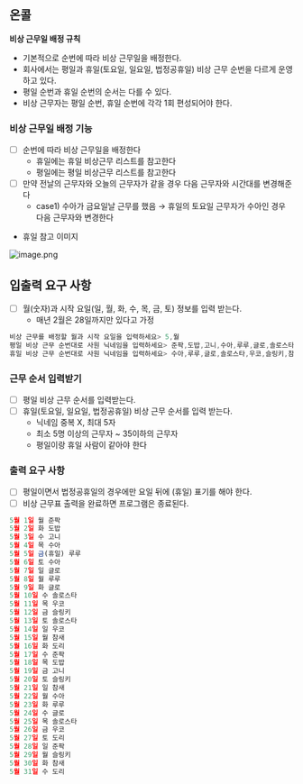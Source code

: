 ## 온콜


**비상 근무일 배정 규칙**

- 기본적으로 순번에 따라 비상 근무일을 배정한다.
- 회사에서는 평일과 휴일(토요일, 일요일, 법정공휴일) 비상 근무 순번을 다르게 운영하고 있다.
- 평일 순번과 휴일 순번의 순서는 다를 수 있다.
- 비상 근무자는 평일 순번, 휴일 순번에 각각 1회 편성되어야 한다.

### 비상 근무일 배정 기능

- [ ]  순번에 따라 비상 근무일을 배정한다
    - 휴일에는 휴일 비상근무 리스트를 참고한다
    - 평일에는 평일 비상근무 리스트를 참고한다
- [ ]  만약 전날의 근무자와 오늘의 근무자가 같을 경우 다음 근무자와 시간대를 변경해준다
    - case1) 수아가 금요일날 근무를 했음 → 휴일의 토요일 근무자가 수아인 경우 다음 근무자와 변경한다

- 휴일 참고 이미지

![image.png](https://prod-files-secure.s3.us-west-2.amazonaws.com/ea7f5970-fe44-4506-aa2b-500766ca5b0d/453611ec-4b72-4fd6-915a-0ca9018b593b/image.png)

## **입출력 요구 사항**

- [ ]  월(숫자)과 시작 요일(일, 월, 화, 수, 목, 금, 토) 정보를 입력 받는다.
    - 매년 2월은 28일까지만 있다고 가정

```jsx
비상 근무를 배정할 월과 시작 요일을 입력하세요> 5,월
평일 비상 근무 순번대로 사원 닉네임을 입력하세요> 준팍,도밥,고니,수아,루루,글로,솔로스타,우코,슬링키,참새,도리
휴일 비상 근무 순번대로 사원 닉네임을 입력하세요> 수아,루루,글로,솔로스타,우코,슬링키,참새,도리,준팍,도밥,고니
```

### 근무 순서 입력받기

- [ ]  평일 비상 근무 순서를 입력받는다.
- [ ]  휴일(토요일, 일요일, 법정공휴일) 비상 근무 순서를 입력 받는다.
    - 닉네임 중복 X, 최대 5자
    - 최소 5명 이상의 근무자 ~ 35이하의 근무자
    - 평일이랑 휴일 사람이 같아야 한다

### **출력 요구 사항**

- [ ]  평일이면서 법정공휴일의 경우에만 요일 뒤에 (휴일) 표기를 해야 한다.
- [ ]  비상 근무표 출력을 완료하면 프로그램은 종료된다.

```jsx
5월 1일 월 준팍
5월 2일 화 도밥
5월 3일 수 고니
5월 4일 목 수아
5월 5일 금(휴일) 루루
5월 6일 토 수아
5월 7일 일 글로
5월 8일 월 루루
5월 9일 화 글로
5월 10일 수 솔로스타
5월 11일 목 우코
5월 12일 금 슬링키
5월 13일 토 솔로스타
5월 14일 일 우코
5월 15일 월 참새
5월 16일 화 도리
5월 17일 수 준팍
5월 18일 목 도밥
5월 19일 금 고니
5월 20일 토 슬링키
5월 21일 일 참새
5월 22일 월 수아
5월 23일 화 루루
5월 24일 수 글로
5월 25일 목 솔로스타
5월 26일 금 우코
5월 27일 토 도리
5월 28일 일 준팍
5월 29일 월 슬링키
5월 30일 화 참새
5월 31일 수 도리
```